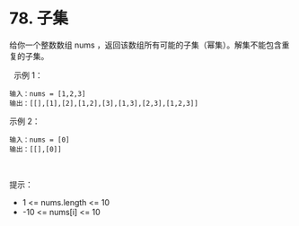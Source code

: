 # 78. 子集

给你一个整数数组 nums ，返回该数组所有可能的子集（幂集）。解集不能包含重复的子集。

 
示例 1：

    输入：nums = [1,2,3]
    输出：[[],[1],[2],[1,2],[3],[1,3],[2,3],[1,2,3]]

示例 2：

    输入：nums = [0]
    输出：[[],[0]]
 

提示：
 - 1 <= nums.length <= 10
 - -10 <= nums[i] <= 10
